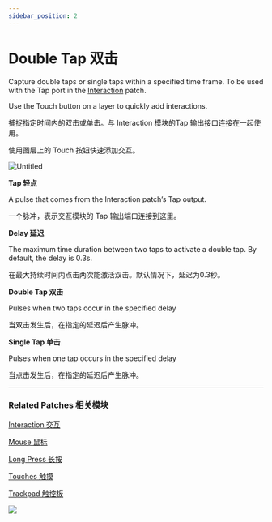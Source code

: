 ```yaml
---
sidebar_position: 2
---
```


# Double Tap 双击

Capture double taps or single taps within a specified time frame. To be used with the Tap port in the [Interaction](https://www.notion.so/f0d3991c97e346fcaae69a6c4c8c5bd1) patch.

Use the Touch button on a layer to quickly add interactions.

捕捉指定时间内的双击或单击。与 Interaction 模块的Tap 输出接口连接在一起使用。

使用图层上的 Touch 按钮快速添加交互。

![Untitled](https://s3.us-west-2.amazonaws.com/secure.notion-static.com/704baf32-c3e6-4ef4-97bd-3a303001bf31/Untitled.png?X-Amz-Algorithm=AWS4-HMAC-SHA256&X-Amz-Content-Sha256=UNSIGNED-PAYLOAD&X-Amz-Credential=AKIAT73L2G45EIPT3X45%2F20220602%2Fus-west-2%2Fs3%2Faws4_request&X-Amz-Date=20220602T170559Z&X-Amz-Expires=86400&X-Amz-Signature=4f520af896073c4c5be71bc8179b3fae7622cd414d2c9e9509b520badaaa0c08&X-Amz-SignedHeaders=host&response-content-disposition=filename%20%3D%22Untitled.png%22&x-id=GetObject)

**Tap 轻点**

A pulse that comes from the Interaction patch’s Tap output.

一个脉冲，表示交互模块的 Tap 输出端口连接到这里。

**Delay 延迟**

The maximum time duration between two taps to activate a double tap. By default, the delay is 0.3s.

在最大持续时间内点击两次能激活双击。默认情况下，延迟为0.3秒。

**Double Tap 双击**

Pulses when two taps occur in the specified delay

当双击发生后，在指定的延迟后产生脉冲。

**Single Tap 单击**

Pulses when one tap occurs in the specified delay

当点击发生后，在指定的延迟后产生脉冲。

------

### Related Patches 相关模块

[Interaction 交互](https://www.notion.so/Interaction-8cd3ac66434546eda4b4bcf8173958fc)

[Mouse 鼠标](https://www.notion.so/Mouse-7e67b503f9a44bc8bfff08505144b8c0)

[Long Press 长按](https://www.notion.so/Long-Press-f6f170c58c5d48938720250735334f34)

[Touches 触摸](https://www.notion.so/Touches-2a30a276b98e4c11b8b23bda1cde914c)

[Trackpad 触控板](https://www.notion.so/Trackpad-b999de442b7342ed9a00aa3f9547ea65)

![](https://s3.us-west-2.amazonaws.com/secure.notion-static.com/c95fd539-3c14-4ff8-b278-917ff7da8af4/Untitled.png?X-Amz-Algorithm=AWS4-HMAC-SHA256&X-Amz-Content-Sha256=UNSIGNED-PAYLOAD&X-Amz-Credential=AKIAT73L2G45EIPT3X45%2F20220602%2Fus-west-2%2Fs3%2Faws4_request&X-Amz-Date=20220602T170552Z&X-Amz-Expires=86400&X-Amz-Signature=033c838a211d677b053f1e7df65b8cc75fe059885262df2bcd4d5acc0498f543&X-Amz-SignedHeaders=host&response-content-disposition=filename%20%3D%22Untitled.png%22&x-id=GetObject)
